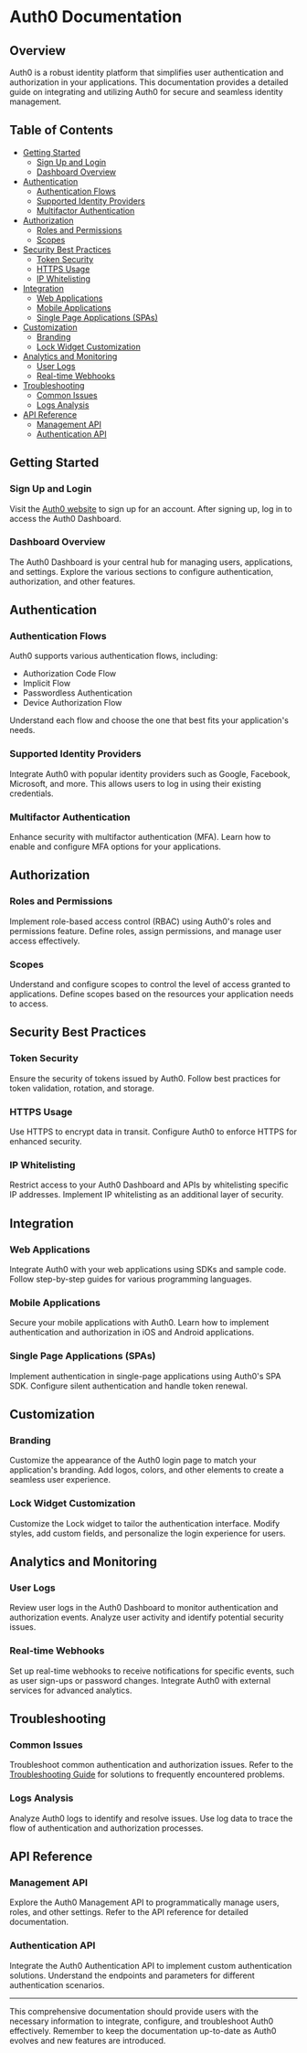 # Auth0 Documentation

## Overview

Auth0 is a robust identity platform that simplifies user authentication and authorization in your applications. This documentation provides a detailed guide on integrating and utilizing Auth0 for secure and seamless identity management.

## Table of Contents

- [Getting Started](#getting-started)
  - [Sign Up and Login](#sign-up-and-login)
  - [Dashboard Overview](#dashboard-overview)
- [Authentication](#authentication)
  - [Authentication Flows](#authentication-flows)
  - [Supported Identity Providers](#supported-identity-providers)
  - [Multifactor Authentication](#multifactor-authentication)
- [Authorization](#authorization)
  - [Roles and Permissions](#roles-and-permissions)
  - [Scopes](#scopes)
- [Security Best Practices](#security-best-practices)
  - [Token Security](#token-security)
  - [HTTPS Usage](#https-usage)
  - [IP Whitelisting](#ip-whitelisting)
- [Integration](#integration)
  - [Web Applications](#web-applications)
  - [Mobile Applications](#mobile-applications)
  - [Single Page Applications (SPAs)](#single-page-applications-spas)
- [Customization](#customization)
  - [Branding](#branding)
  - [Lock Widget Customization](#lock-widget-customization)
- [Analytics and Monitoring](#analytics-and-monitoring)
  - [User Logs](#user-logs)
  - [Real-time Webhooks](#real-time-webhooks)
- [Troubleshooting](#troubleshooting)
  - [Common Issues](#common-issues)
  - [Logs Analysis](#logs-analysis)
- [API Reference](#api-reference)
  - [Management API](#management-api)
  - [Authentication API](#authentication-api)

## Getting Started

### Sign Up and Login

Visit the [Auth0 website](https://auth0.com/) to sign up for an account. After signing up, log in to access the Auth0 Dashboard.

### Dashboard Overview

The Auth0 Dashboard is your central hub for managing users, applications, and settings. Explore the various sections to configure authentication, authorization, and other features.

## Authentication

### Authentication Flows

Auth0 supports various authentication flows, including:
- Authorization Code Flow
- Implicit Flow
- Passwordless Authentication
- Device Authorization Flow

Understand each flow and choose the one that best fits your application's needs.

### Supported Identity Providers

Integrate Auth0 with popular identity providers such as Google, Facebook, Microsoft, and more. This allows users to log in using their existing credentials.

### Multifactor Authentication

Enhance security with multifactor authentication (MFA). Learn how to enable and configure MFA options for your applications.

## Authorization

### Roles and Permissions

Implement role-based access control (RBAC) using Auth0's roles and permissions feature. Define roles, assign permissions, and manage user access effectively.

### Scopes

Understand and configure scopes to control the level of access granted to applications. Define scopes based on the resources your application needs to access.

## Security Best Practices

### Token Security

Ensure the security of tokens issued by Auth0. Follow best practices for token validation, rotation, and storage.

### HTTPS Usage

Use HTTPS to encrypt data in transit. Configure Auth0 to enforce HTTPS for enhanced security.

### IP Whitelisting

Restrict access to your Auth0 Dashboard and APIs by whitelisting specific IP addresses. Implement IP whitelisting as an additional layer of security.

## Integration

### Web Applications

Integrate Auth0 with your web applications using SDKs and sample code. Follow step-by-step guides for various programming languages.

### Mobile Applications

Secure your mobile applications with Auth0. Learn how to implement authentication and authorization in iOS and Android applications.

### Single Page Applications (SPAs)

Implement authentication in single-page applications using Auth0's SPA SDK. Configure silent authentication and handle token renewal.

## Customization

### Branding

Customize the appearance of the Auth0 login page to match your application's branding. Add logos, colors, and other elements to create a seamless user experience.

### Lock Widget Customization

Customize the Lock widget to tailor the authentication interface. Modify styles, add custom fields, and personalize the login experience for users.

## Analytics and Monitoring

### User Logs

Review user logs in the Auth0 Dashboard to monitor authentication and authorization events. Analyze user activity and identify potential security issues.

### Real-time Webhooks

Set up real-time webhooks to receive notifications for specific events, such as user sign-ups or password changes. Integrate Auth0 with external services for advanced analytics.

## Troubleshooting

### Common Issues

Troubleshoot common authentication and authorization issues. Refer to the [Troubleshooting Guide](#) for solutions to frequently encountered problems.

### Logs Analysis

Analyze Auth0 logs to identify and resolve issues. Use log data to trace the flow of authentication and authorization processes.

## API Reference

### Management API

Explore the Auth0 Management API to programmatically manage users, roles, and other settings. Refer to the API reference for detailed documentation.

### Authentication API

Integrate the Auth0 Authentication API to implement custom authentication solutions. Understand the endpoints and parameters for different authentication scenarios.

---

This comprehensive documentation should provide users with the necessary information to integrate, configure, and troubleshoot Auth0 effectively. Remember to keep the documentation up-to-date as Auth0 evolves and new features are introduced.
